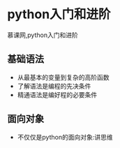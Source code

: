 # python入门和进阶
慕课网,python入门和进阶
## 基础语法
 * 从最基本的变量到复杂的高阶函数
 * 了解语法是编程的先决条件
 * 精通语法是编好程的必要条件
## 面向对象
 * 不仅仅是python的面向对象:讲思维



